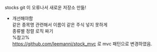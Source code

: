 stocks git 이 오류나서 새로운 저장소 만듦!

- 개선해야함  
같은 종목명 관련해서 이름이 같은 주식 넣지 못하게  
종류별 정렬 로직 짜기  
%참고%  
https://github.com/leemanni/stock_mvc 로 mvc 패턴으로 변경하였음.
